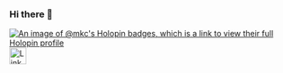 ### Hi there 👋
[![An image of @mkc's Holopin badges, which is a link to view their full Holopin profile](https://holopin.me/mkc)](https://holopin.io/@mkc)
<a href="https://www.linkedin.com/in/meet-kasediya/">
<img align="left" alt="Linkedin: " height="30" width="30" src="https://upload.wikimedia.org/wikipedia/commons/thumb/c/ca/LinkedIn_logo_initials.png/480px-LinkedIn_logo_initials.png">
</a>
